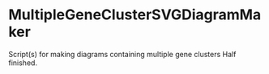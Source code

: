 # MultipleGeneClusterSVGDiagramMaker
Script(s) for making diagrams containing multiple gene clusters
Half finished.
